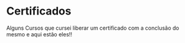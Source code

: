 # Certificados
Alguns Cursos que cursei liberar um certificado com a conclusão do mesmo e aqui estão eles!!
